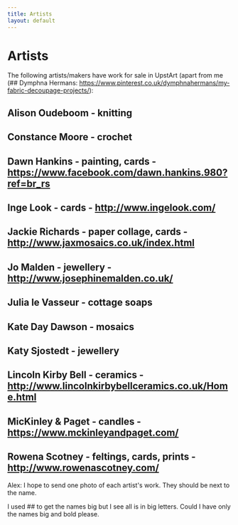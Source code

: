 ```yaml
---
title: Artists
layout: default
---
```

# Artists

The following artists/makers have work for sale in UpstArt (apart from me (## Dymphna Hermans: https://www.pinterest.co.uk/dymphnahermans/my-fabric-decoupage-projects/):

## Alison Oudeboom - knitting
## Constance Moore - crochet
## Dawn Hankins - painting, cards - https://www.facebook.com/dawn.hankins.980?ref=br_rs
## Inge Look - cards - http://www.ingelook.com/
## Jackie Richards - paper collage, cards - http://www.jaxmosaics.co.uk/index.html
## Jo Malden - jewellery - http://www.josephinemalden.co.uk/
## Julia le Vasseur - cottage soaps
## Kate Day Dawson - mosaics
## Katy Sjostedt - jewellery
## Lincoln Kirby Bell - ceramics -  http://www.lincolnkirbybellceramics.co.uk/Home.html
## MicKinley & Paget - candles - https://www.mckinleyandpaget.com/
## Rowena Scotney -  feltings, cards, prints - http://www.rowenascotney.com/

Alex: I hope to send one photo of each artist's work. They should be next to the name.

I used ## to get the names big but I see all is in big letters. Could I have only the names big and bold please.




